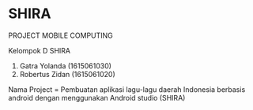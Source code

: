 # SHIRA
PROJECT MOBILE COMPUTING 

Kelompok D SHIRA
1. Gatra Yolanda (1615061030)
2. Robertus Zidan (1615061020)

Nama Project =
Pembuatan aplikasi lagu-lagu daerah Indonesia berbasis android dengan menggunakan Android studio (SHIRA)
